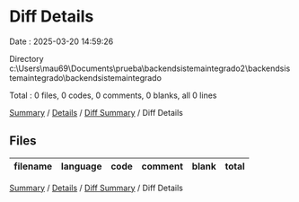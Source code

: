 # Diff Details

Date : 2025-03-20 14:59:26

Directory c:\\Users\\mau69\\Documents\\prueba\\backendsistemaintegrado2\\backendsistemaintegrado\\backendsistemaintegrado

Total : 0 files,  0 codes, 0 comments, 0 blanks, all 0 lines

[Summary](results.md) / [Details](details.md) / [Diff Summary](diff.md) / Diff Details

## Files
| filename | language | code | comment | blank | total |
| :--- | :--- | ---: | ---: | ---: | ---: |

[Summary](results.md) / [Details](details.md) / [Diff Summary](diff.md) / Diff Details